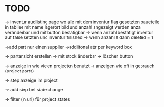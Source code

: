 # TODO

-> inventur audlisting 
page wo alle mit dem inventur flag gesetzten baueteile in tabllee mit name lagerort bild und anzahl angezeigt werden
anzal veränderbar und mit button bestätigbar
-> wenn anzahl bestätigt inventur auf false setzten und inventur finished
-> wenn anzahl 0 dann deleted = 1

->add part nur einen supplier
->addiitonal attr per keyword box





-> partansicht erstellen
-> mit stock änderbar
-> löschen button

-> anzeige in wie vielen projecten benutzt
-> anzeigen wie oft in gebrauch (project parts)


-> step anzeige im project


-> add step bei state change


-> filter (in url) für project states